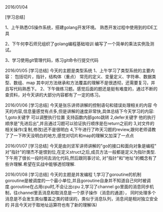 2016/01/04

[学习总结]

1、上午熟悉OS操作系统，搭建golang开发环境。
   熟悉开发过程中使用到的IDE工具
   
2、下午何李石师兄组织了golang编程基础培训
   编写了一个简单的乘法实例及测试。
   
3、学习使用git管理代码，练习git命令行提交代码

2016/01/05
[学习总结]
今天的主题是类型系统
1、上午学习了类型系统的主要内容：
包括切片，指针，结构体（重点）
常亮的定义、变量定义、字符串、数据类型、数组、map
其中对方法继承和方法覆盖的理解不是很透彻，还需要复习，并且写代码熟悉下。
2、下午做练习题。感觉后面的题还是挺有难度的，通过不断的查资料，对今天讲的大部分内容都有了一定的练习。

2016/01/06
[学习总结]
今天是张乐讲师讲解的控制语句和错误处理相关的内容
今天的内容,信息量感觉有点多,但是讲解的速度非常快,具体总结下今天学习的内容:
1,goto关键字   可以调整执行位置 支持函数内部goto跳转
2,defer关键字  他的执行顺序是"先进后出",并且通过习题可以验证执行顺序是在return之前的
3,对文件的相关操作(复制,修改)还不是很明白
4,下午进行了昨天习题的review,跟何老师请教了了一下昨天没明白的地方,感觉对切片和map的理解又加深了一点点

2016/01/07
[学习总结]
今天是由刘坚军讲师讲解的"go的接口和面向对象是编程"
对"指针"的理杰不是恨到位,在定义struct之后,成员方法一般都是定义为指针类型.下午用了很长一段时间去消化代码,然后跟同事讨论,
对"指针"和"地址"的概念有了些许理解.希望在实战中能够透彻理解.

2016/01/08
[学习总结]
今天的主题是并发编程
1,学习了goroutine的机制
goroutine是被调度的一个最小单位,并且goroutine自身并不知道自己何时被调度.goroutine在占用cpu时,不会让出cpu
2,学习了channel
go里面的消息同步机制，往channel里丢消息和取消息是一个原子操作（消息的通道），
同时处理多个消息是不会发生类似覆盖之类的错误的，类似于消息队列，消息间是相对独立安全的
并且今天对于取地址运算符也有了新的理解(&)

